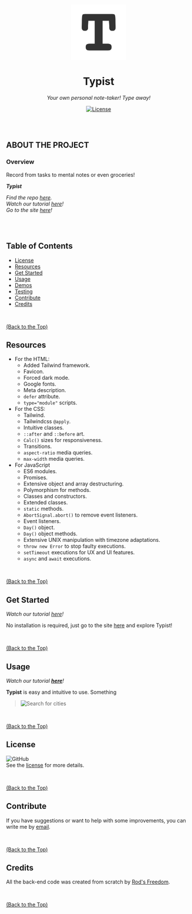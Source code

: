 <p align="center">
  <img src="./public/assets/images/Typist_Logo.png" width="150">
</p>

<h1 align="center">Typist</h3>

<p align="center"><i>Your own personal note-taker! Type away!</i></p>

<p align="center">
  <a href="https://github.com/Rod-Freedom/C11-Typist/blob/main/LICENSE"><img src="https://img.shields.io/github/license/Rod-Freedom/C11-Typist?style=for-the-badge" alt="License"></a>
</p>

<br>
<br>

## **ABOUT THE PROJECT**
### **Overview**
Record from tasks to mental notes or even groceries!

***Typist***

*Find the repo [here](https://github.com/Rod-Freedom/C11-Typist).*<br>
*Watch our tutorial [here](https://youtu.be/KGUw7XCQuS4?feature=shared)!*<br>
*Go to the site [here](https://rod-freedom.github.io/C11-Typist/)!*

<br>
<br>

## Table of Contents
- [License](#license)
- [Resources](#resources)
- [Get Started](#get-started)
- [Usage](#usage)
- [Demos](#demos)
- [Testing](#testing)
- [Contribute](#contribute)
- [Credits](#credits)

<br>

[(Back to the Top)](#about-the-project)

## Resources
* For the HTML:
    * Added Tailwind framework.
    * Favicon.
    * Forced dark mode.
    * Google fonts.
    * Meta description.
    * `defer` attribute.
    * `type="module"` scripts.
* For the CSS:
    * Tailwind.
    * Tailwindcss `@apply`.
    * Intuitive classes.
    * `::after` and `::before` art.
    * ```Calc()``` sizes for responsiveness.
    * Transitions.
    * `aspect-ratio` media queries.
    * `max-width` media queries.
* For JavaScript
    * ES6 modules.
    * Promises.
    * Extensive object and array destructuring.
    * Polymorphism for methods.
    * Classes and constructors.
    * Extended classes.
    * `static` methods.
    * `AbortSignal.abort()` to remove event listeners.
    * Event listeners.
    * `Day()` object.
    * `Day()` object methods.
    * Extensive UNIX manipulation with timezone adaptations.
    * `throw new Error` to stop faulty executions.
    * `setTimeout` executions for UX and UI features.
    * `async` and `await` executions.

<br>

[(Back to the Top)](#about-the-project)

## Get Started
*Watch our tutorial [here](https://youtu.be/KGUw7XCQuS4?feature=shared)!*

No installation is required, just go to the site [here](https://rod-freedom.github.io/C11-Typist/) and explore Typist!

<br>

[(Back to the Top)](#about-the-project)

## Usage
*Watch our tutorial [**here**](https://youtu.be/KGUw7XCQuS4?feature=shared)!*

**Typist** is easy and intuitive to use.
Something

> ![Search for cities](./assets/images/demos/search.png)

<br>

[(Back to the Top)](#about-the-project)

## License
![GitHub](https://img.shields.io/github/license/Rod-Freedom/C11-Typist?style=for-the-badge)<br>
See the [license](https://github.com/Rod-Freedom/C11-Typist/blob/main/LICENSE) for more details.

<br>

[(Back to the Top)](#about-the-project)

## Contribute
If you have suggestions or want to help with some improvements, you can write me by [email](mailto:rod@alpacaazul.mx).

<br>

[(Back to the Top)](#about-the-project)

## Credits
All the back-end code was created from scratch by [Rod's Freedom](https://github.com/Rod-Freedom).

<br>

[(Back to the Top)](#about-the-project)